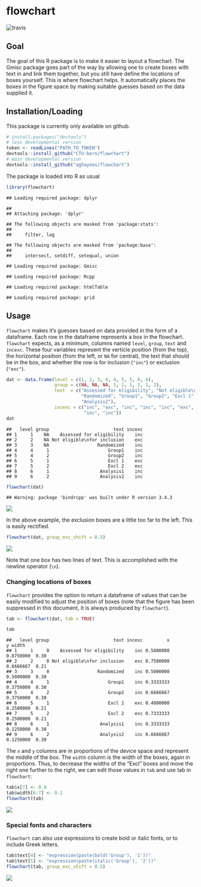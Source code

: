 
<!-- README.md is generated from README.Rmd. Please edit that file -->

# flowchart

![travis](https://travis-ci.com/aghaynes/flowchart.svg?token=3En7JHtejF8ywyQBFG5S&branch=master)

## Goal

The goal of this R package is to make it easier to layout a flowchart.
The Gmisc package goes part of the way by allowing one to create boxes
with text in and link them together, but you still have define the
locations of boxes yourself. This is where flowchart helps. It
automatically places the boxes in the figure space by making suitable
guesses based on the data supplied it.

## Installation/Loading

This package is currently only available on github. 

``` r
# install.packages("devtools")
# less developmental version
token <- readLines("PATH_TO_TOKEN")
devtools::install_github("CTU-bern/flowchart")
# main developmental version
devtools::install_github("aghaynes/flowchart")
```

The package is loaded into R as usual

``` r
library(flowchart)
```

    ## Loading required package: dplyr

    ## 
    ## Attaching package: 'dplyr'

    ## The following objects are masked from 'package:stats':
    ## 
    ##     filter, lag

    ## The following objects are masked from 'package:base':
    ## 
    ##     intersect, setdiff, setequal, union

    ## Loading required package: Gmisc

    ## Loading required package: Rcpp

    ## Loading required package: htmlTable

    ## Loading required package: grid

## Usage

`flowchart` makes it’s guesses based on data provided in the form of a
dataframe. Each row in the dataframe represents a box in the flowchart.
`flowchart` expects, as a minimum, columns named `level`, `group`,
`text` and `incexc`. These four variables represent the verticle
position (from the top), the horizontal position (from the left, or `NA`
for central), the text that should be in the box, and whether the row is
for inclusion (`"inc"`) or exclusion (`"exc"`).

``` r
dat <- data.frame(level = c(1, 2, 3, 4, 4, 5, 5, 6, 6),
                  group = c(NA, NA, NA, 1, 2, 1, 2, 1, 2),
                  text  = c("Assessed for eligibility", "Not eligible\nfor inclusion", 
                            "Randomized", "Group1", "Group2", "Excl 1", "Excl 2", "Analysis1", 
                            "Analysis2"),
                  incexc = c("inc", "exc", "inc", "inc", "inc", "exc", "exc", 
                             "inc", "inc"))
dat
```

    ##   level group                        text incexc
    ## 1     1    NA    Assessed for eligibility    inc
    ## 2     2    NA Not eligible\nfor inclusion    exc
    ## 3     3    NA                  Randomized    inc
    ## 4     4     1                      Group1    inc
    ## 5     4     2                      Group2    inc
    ## 6     5     1                      Excl 1    exc
    ## 7     5     2                      Excl 2    exc
    ## 8     6     1                   Analysis1    inc
    ## 9     6     2                   Analysis2    inc

``` r
flowchart(dat)
```

    ## Warning: package 'bindrcpp' was built under R version 3.4.3

![](man/figures/README-unnamed-chunk-2-1.png)<!-- -->

In the above example, the exclusion boxes are a little too far to the
left. This is easily rectified.

``` r
flowchart(dat, group_exc_shift = 0.5)
```

![](man/figures/README-unnamed-chunk-3-1.png)<!-- -->

Note that one box has two lines of text. This is accomplished with the
newline operator (`\n`).

### Changing locations of boxes

`flowchart` provides the option to return a dataframe of values that can
be easily modified to adjust the position of boxes (note that the figure
has been suppressed in this document, it is always produced by
`flowchart`).

``` r
tab <- flowchart(dat, tab = TRUE)
```

``` r
tab
```

    ##   level group                        text incexc         x         y width
    ## 1     1     0    Assessed for eligibility    inc 0.5000000 0.8750000  0.30
    ## 2     2     0 Not eligible\nfor inclusion    exc 0.7500000 0.6666667  0.21
    ## 3     3     0                  Randomized    inc 0.5000000 0.5000000  0.30
    ## 4     4     1                      Group1    inc 0.3333333 0.3750000  0.30
    ## 5     4     2                      Group2    inc 0.6666667 0.3750000  0.30
    ## 6     5     1                      Excl 1    exc 0.4000000 0.2500000  0.21
    ## 7     5     2                      Excl 2    exc 0.7333333 0.2500000  0.21
    ## 8     6     1                   Analysis1    inc 0.3333333 0.1250000  0.30
    ## 9     6     2                   Analysis2    inc 0.6666667 0.1250000  0.30

The `x` and `y` columns are in proportions of the device space and
represent the middle of the box. The `width` column is the width of the
boxes, again in proportions. Thus, to decrease the widths of the “Excl”
boxes and move the right one further to the right, we can edit those
values in `tab` and use tab in `flowchart`:

``` r
tab$x[7] <- 0.8
tab$width[6:7] <- 0.1
flowchart(tab)
```

![](man/figures/README-unnamed-chunk-5-1.png)<!-- -->

### Special fonts and characters

`flowchart` can also use expressions to create bold or italic fonts, or
to include Greek letters.

``` r
tab$text[4] <- "expression(paste(bold('Group'), '1'))"
tab$text[5] <- "expression(paste(italic('Group'), '2'))"
flowchart(tab, group_exc_shift = 0.5)
```

![](man/figures/README-unnamed-chunk-6-1.png)<!-- -->
